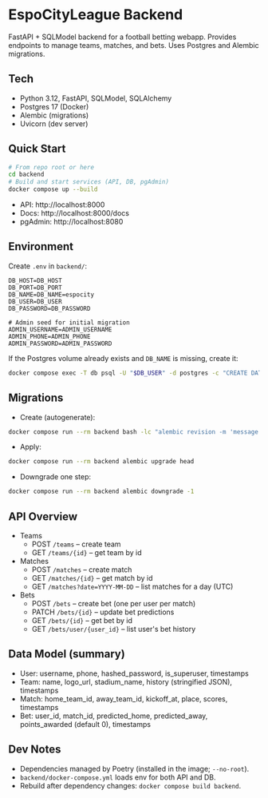# EspoCityLeague Backend

FastAPI + SQLModel backend for a football betting webapp. Provides endpoints to manage teams, matches, and bets. Uses Postgres and Alembic migrations.

## Tech
- Python 3.12, FastAPI, SQLModel, SQLAlchemy
- Postgres 17 (Docker)
- Alembic (migrations)
- Uvicorn (dev server)

## Quick Start
```bash
# From repo root or here
cd backend
# Build and start services (API, DB, pgAdmin)
docker compose up --build
```
- API: http://localhost:8000
- Docs: http://localhost:8000/docs
- pgAdmin: http://localhost:8080

## Environment
Create `.env` in `backend/`:
```
DB_HOST=DB_HOST
DB_PORT=DB_PORT
DB_NAME=DB_NAME=espocity
DB_USER=DB_USER
DB_PASSWORD=DB_PASSWORD

# Admin seed for initial migration
ADMIN_USERNAME=ADMIN_USERNAME
ADMIN_PHONE=ADMIN_PHONE
ADMIN_PASSWORD=ADMIN_PASSWORD
```
If the Postgres volume already exists and `DB_NAME` is missing, create it:
```bash
docker compose exec -T db psql -U "$DB_USER" -d postgres -c "CREATE DATABASE \"$DB_NAME\";"
```

## Migrations
- Create (autogenerate):
```bash
docker compose run --rm backend bash -lc "alembic revision -m 'message' --autogenerate"
```
- Apply:
```bash
docker compose run --rm backend alembic upgrade head
```
- Downgrade one step:
```bash
docker compose run --rm backend alembic downgrade -1
```

## API Overview
- Teams
  - POST `/teams` – create team
  - GET `/teams/{id}` – get team by id
- Matches
  - POST `/matches` – create match
  - GET `/matches/{id}` – get match by id
  - GET `/matches?date=YYYY-MM-DD` – list matches for a day (UTC)
- Bets
  - POST `/bets` – create bet (one per user per match)
  - PATCH `/bets/{id}` – update bet predictions
  - GET `/bets/{id}` – get bet by id
  - GET `/bets/user/{user_id}` – list user's bet history

## Data Model (summary)
- User: username, phone, hashed_password, is_superuser, timestamps
- Team: name, logo_url, stadium_name, history (stringified JSON), timestamps
- Match: home_team_id, away_team_id, kickoff_at, place, scores, timestamps
- Bet: user_id, match_id, predicted_home, predicted_away, points_awarded (default 0), timestamps

## Dev Notes
- Dependencies managed by Poetry (installed in the image; `--no-root`).
- `backend/docker-compose.yml` loads env for both API and DB.
- Rebuild after dependency changes: `docker compose build backend`.
